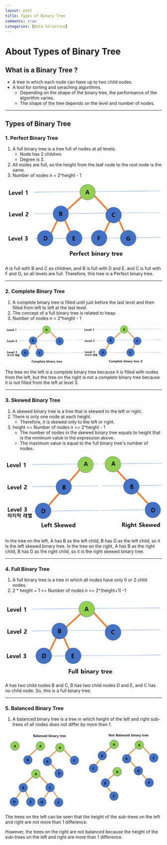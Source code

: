 ```yaml
---
layout: post
title: Types of Binary Tree
comments: true
categories: [Data Structure]
---
```


# About Types of Binary Tree

## What is a Binary Tree ?

- A tree in which each node can have up to two child nodes.
- A tool for sorting and seraching algorithms.
  - Depending on the shape of the binary tree, the performance of the algorithm varies.
  - The shape of the tree depends on the level and number of nodes.

---

## Types of Binary Tree

### 1. Perfect Binary Tree

1. A full binary tree is a tree full of nodes at all levels.
   - Node has 2 children.
   - Degree is 2.
2. All nodes are full, so the height from the leaf node to the root node is the same.
3. Number of nodes n = 2^height - 1

![CQ2](/public/images/2tree1.PNG)

A is full with B and C as children, and B is full with D and E, and C is full with F and G, so all levels are full.
Therefore, this tree is a Perfect binary tree.

---

### 2. Complete Binary Tree

1. A complete binary tree is filled until just before the last level and then filled from left to left at the last level.
2. The concept of a full binary tree is related to heap.
3. Number of nodes n < 2^height - 1

![CQ2](/public/images/2tree2.PNG)

The tree on the left is a complete binary tree because it is filled with nodes from the left, but the tree on the right is not a complete binary tree because it is not filled from the left at level 3.

---

### 3. Skewed Binary Tree

1. A skewed binary tree is a tree that is skewed to the left or right.
2. There is only one node at each height.
   - Therefore, it is skewed only to the left or right.
3. height <= Number of nodes n <= 2^height - 1
   - The number of nodes in the skewed binary tree equals to height that is the minimum value in the expression above.
   - The maximum value is equal to the full binary tree's number of nodes.

![CQ2](/public/images/2tree3.PNG)

In the tree on the left, A has B as the left child, B has D as the left child, so it is the left skewed binary tree.
In the tree on the right, A has B as the right child, B has D as the right child, so it is the right skewed binary tree.

---

### 4. Full Binary Tree

1. A full binary tree is a tree in which all nodes have only 0 or 2 child nodes.
2. 2 \* height + 1 <= Number of nodes n <= 2^(height+1) -1

![CQ2](/public/images/2tree4.PNG)

A has two child nodes B and C, B has two child nodes D and E, and C has no child node. So, this is a full binary tree.

---

### 5. Balanced Binary Tree

1. A balanced binary tree is a tree in which height of the left and right sub-trees of all nodes does not differ by more than 1.

![CQ2](/public/images/2tree6.PNG)

The trees on the left can be seen that the height of the sub-trees on the left and right are not more than 1 difference.

However, the trees on the right are not balanced because the height of the sub-trees on the left and right are more than 1 difference.
